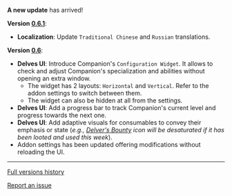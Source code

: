 **A new update** has arrived!

**Version <u>0.6.1</u>**:
*   **Localization**: Update `Traditional Chinese` and `Russian` translations.

**Version <u>0.6</u>**:
*   **Delves UI**: Introduce Companion's `Configuration Widget`. It allows to check and adjust Companion's specialization and abilities without opening an extra window.
    *   The widget has 2 layouts: `Horizontal` and `Vertical`. Refer to the addon settings to switch between them.
    *   The widget can also be hidden at all from the settings.
*   **Delves UI**: Add a progress bar to track Companion's current level and progress towards the next one.
*   **Delves UI**: Add adaptive visuals for consumables to convey their emphasis or state (_e.g., [Delver's Bounty](https://www.wowhead.com/item=233071/delvers-bounty) icon will be desaturated if it has been looted and used this week_).
*   Addon settings has been updated offering modifications without reloading the UI.

***

[Full versions history](https://github.com/FunDeliveryGames/wow-delve-companion/blob/main/CHANGELOG.md)

[Report an issue](https://github.com/FunDeliveryGames/wow-delve-companion/issues)